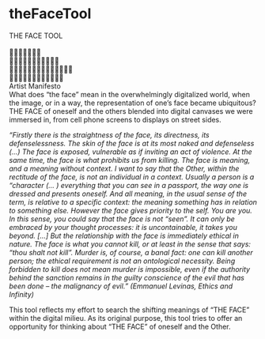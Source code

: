 # theFaceTool
 
THE FACE TOOL <br><br>
👩👨🧑👧👦🧒👶<br>
👵👴🧓👩‍🦰👨‍🦰🧑‍🦰👩‍🦱<br>
👨‍🦱🧑‍🦱👩‍🦲👨‍🦲🧑‍🦲👩‍🦳👨‍🦳<br>
🧑‍🦳👱‍♀️👱‍♂️👱👳‍♀️🧔🧔‍♂️<br>
Artist Manifesto<br>
What does “the face” mean in the overwhelmingly digitalized world, when the image, or in a way, the representation of one’s face became ubiquitous? THE FACE of oneself and the others blended into digital canvases we were immersed in, from cell phone screens to displays on street sides.

<i>“Firstly there is the straightness of the face, its directness, its defenselessness. The skin of the face is at its most naked and defenseless (…) The face is exposed, vulnerable as if inviting an act of violence. At the same time, the face is what prohibits us from killing.
The face is meaning, and a meaning without context. I want to say that the Other, within the rectitude of the face, is not an individual in a context. Usually a person is a “character (… ) everything that you can see in a passport, the way one is dressed and presents oneself. And all meaning, in the usual sense of the term, is relative to a specific context: the meaning something has in relation to something else. However the face gives priority to the self. You are you. In this sense, you could say that the face is not “seen”. It can only be embraced by your thought processes: it is uncontainable, it takes you beyond. […] But the relationship with the face is immediately ethical in nature. The face is what you cannot kill, or at least in the sense that says: “thou shalt not kill”. Murder is, of course, a banal fact: one can kill another person; the ethical requirement is not an ontological necessity. Being forbidden to kill does not mean murder is impossible, even if the authority behind the sanction remains in the guilty conscience of the evil that has been done – the malignancy of evil.” 
(Emmanuel Levinas, Ethics and Infinity)</i>

This tool reflects my effort to search the shifting meanings of “THE FACE” within the digital milieu. As its original purpose, this tool tries to offer an opportunity for thinking about “THE FACE” of oneself and the Other.

